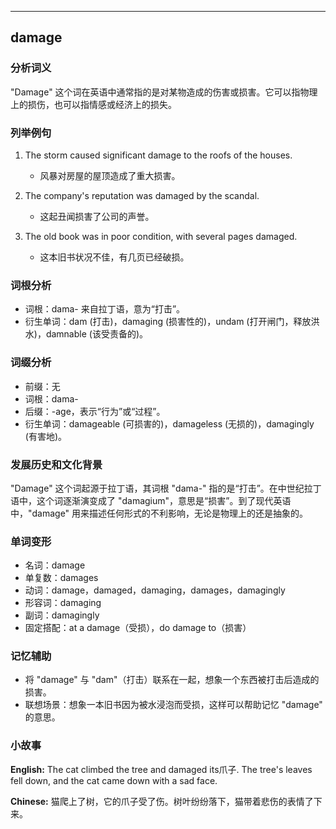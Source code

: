 
---------------
## damage
### 分析词义
"Damage" 这个词在英语中通常指的是对某物造成的伤害或损害。它可以指物理上的损伤，也可以指情感或经济上的损失。

### 列举例句
1. The storm caused significant damage to the roofs of the houses.
   - 风暴对房屋的屋顶造成了重大损害。

2. The company's reputation was damaged by the scandal.
   - 这起丑闻损害了公司的声誉。

3. The old book was in poor condition, with several pages damaged.
   - 这本旧书状况不佳，有几页已经破损。

### 词根分析
- 词根：dama- 来自拉丁语，意为“打击”。
- 衍生单词：dam (打击)，damaging (损害性的)，undam (打开闸门，释放洪水)，damnable (该受责备的)。

### 词缀分析
- 前缀：无
- 词根：dama-
- 后缀：-age，表示“行为”或“过程”。
- 衍生单词：damageable (可损害的)，damageless (无损的)，damagingly (有害地)。

### 发展历史和文化背景
"Damage" 这个词起源于拉丁语，其词根 "dama-" 指的是“打击”。在中世纪拉丁语中，这个词逐渐演变成了 "damagium"，意思是“损害”。到了现代英语中，"damage" 用来描述任何形式的不利影响，无论是物理上的还是抽象的。

### 单词变形
- 名词：damage
- 单复数：damages
- 动词：damage，damaged，damaging，damages，damagingly
- 形容词：damaging
- 副词：damagingly
- 固定搭配：at a damage（受损），do damage to（损害）

### 记忆辅助
- 将 "damage" 与 "dam"（打击）联系在一起，想象一个东西被打击后造成的损害。
- 联想场景：想象一本旧书因为被水浸泡而受损，这样可以帮助记忆 "damage" 的意思。

### 小故事
**English:**
The cat climbed the tree and damaged its爪子. The tree's leaves fell down, and the cat came down with a sad face.

**Chinese:**
猫爬上了树，它的爪子受了伤。树叶纷纷落下，猫带着悲伤的表情了下来。

